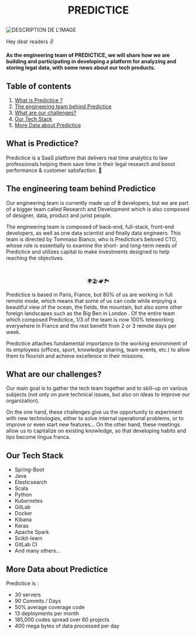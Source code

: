 # <p align="center"> PREDICTICE </p>



  
![DESCRIPTION DE L'IMAGE](https://cdn-images.welcometothejungle.com/9JNt_abu4nLrzjY4YT1hyBF2Gt0Kj4V51AmKwerNgEA/rs:auto:2000::/q:85/czM6Ly93dHRqLXByb2R1Y3Rpb24vdXBsb2Fkcy93ZWJzaXRlX29yZ2FuaXphdGlvbi9jb3Zlcl9pbWFnZS93dHRqX2ZyL2ZyLTI1MjIxYzMwLTVmNDgtNGZlMC1hMjQzLWU1ZmQwMTAwM2YxMy5qcGc)


Hey dear readers ✌️


**As the engineering team of PREDICTICE, we will share how we are building and participating in developing a platform for analyzing and storing legal data, with some news about our tech products.**

## Table of contents
1. [What is Predictice ?](#introduction)
2. [The engineering team behind Predictice](#paragraph1)
3. [What are our challenges?](#paragraph2)
4. [Our Tech Stack](#paragraph3)
5. [More Data about Predictice](#paragraph4)


## **What is Predictice?**<a name="introduction"></a>

Predictice is a SaaS platform that delivers real time analytics to law professionals helping them save time in their legal research and boost performance & customer satisfaction. 🚀

## **The engineering team behind Predictice**<a name="paragraph1"></a>

Our engineering team is currently made up of 8 developers, but we are part of a bigger team called Research and Development which is also composed of designer, data, product and jurist people. 

The engineering team is composed of back-end, full-stack, front-end developers, as well as one data scientist and finally data engineers. This team is directed by Tommaso Bianco, who is Predictice’s beloved CTO, whose role is essentially to examine the short- and long-term needs of Predictice and utilizes capital to make investments designed to help reaching the objectives. 

<br />

<p align="center">🌍️🏖️🏕️🏞️


Predictice is based in Paris, France, but 80% of us are working in full remote mode, which means that some of us can code while enjoying a beautiful view of the ocean, the fields, the mountain, but also some other foreign landscapes such as the Big Ben in London . 
Of the entire team which composed Predictice, 1/3 of the team is now 100% teleworking everywhere in France and the rest benefit from 2 or 3 remote days per week.


Predictice attaches fundamental importance to the working environment of its employees (offices, sport, knowledge sharing, team events, etc.) to allow them to flourish and achieve excellence in their missions.

## **What are our challenges?**<a name="paragraph2"></a>

Our main goal is to gather the tech team together and to skill-up on various subjects (not only on pure technical issues, but also on ideas to improve our organization).

On the one hand, these challenges give us the opportunity to experiment with new technologies, either to solve internal operational problems, or to improve or even start new features... On the other hand, these meetings allow us to capitalize on existing knowledge, so that developing habits and tips become lingua franca.


## **Our Tech Stack**<a name="paragraph3">
- Spring-Boot
- Java
- Elasticsearch
- Scala
- Python
- Kubernetes
- GitLab
- Docker
- Kibana
- Keras
- Apache Spark
- Scikit-learn
- GitLab CI
- And many others...

 ## **More Data about Predictice**<a name="paragraph4"></a>
  
 Predictice is : 
- 30 servers
- 90 Commits / Days
- 50% average coverage code
- 13 deployments per month
- 185,000 codes spread over 60 projects
- 400 mega bytes of data  processed per day  
  
<!---
predictice/predictice is a ✨ special ✨ repository because its `README.md` (this file) appears on your GitHub profile.
You can click the Preview link to take a look at your changes.
--->

